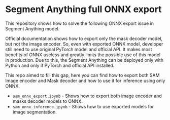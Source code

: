 # Segment Anything full ONNX export

This repository shows how to solve the following ONNX export issue in Segment Anything model. 

Official documentation shows how to export only the mask decoder model, but not the image encoder. So, even with exported ONNX model, developer still need to use original PyTorch model and official API. It makes most benefits of ONNX useless and greatly limits the possible use of this model in production. Due to this, the Segment Anything can be deployed only with Python and only if PyTorch and official API installed.

This repo aimed to fill this gap, here you can find how to export both SAM Image encoder and Mask decoder and how to use it for inference using only ONNX.

* `sam_onnx_export.ipynb` - Shows how to export both image encoder and masks decoder models to ONNX.
* `sam_onnx_inference.ipynb` - Shows how to use exported models for image segmentation.
